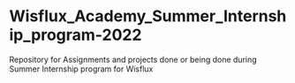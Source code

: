# Wisflux_Academy_Summer_Internship_program-2022
Repository for Assignments and projects done or being done during Summer Internship program for Wisflux
